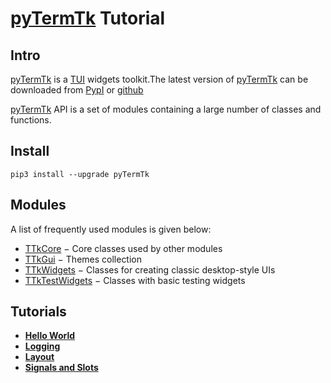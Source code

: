# [pyTermTk](https://github.com/ceccopierangiolieugenio/pyTermTk) Tutorial
## Intro

[pyTermTk](https://github.com/ceccopierangiolieugenio/pyTermTk) is a [TUI](https://en.wikipedia.org/wiki/Text-based_user_interface) widgets toolkit.The latest version of [pyTermTk](https://github.com/ceccopierangiolieugenio/pyTermTk) can be downloaded from [PypI](https://pypi.org/project/pyTermTk/) or [github](https://github.com/ceccopierangiolieugenio/pyTermTk)

[pyTermTk](https://github.com/ceccopierangiolieugenio/pyTermTk) API is a set of modules containing a large number of classes and functions.

## Install
```shell
pip3 install --upgrade pyTermTk
```

## Modules

A list of frequently used modules is given below:

 - [TTkCore](https://ceccopierangiolieugenio.github.io/pyTermTk/autogen.TermTk/TermTk.TTkCore.html) − Core classes used by other modules
 - [TTkGui](https://ceccopierangiolieugenio.github.io/pyTermTk/autogen.TermTk/TermTk.TTkGui.html) − Themes collection
 - [TTkWidgets](https://ceccopierangiolieugenio.github.io/pyTermTk/autogen.TermTk/TermTk.TTkWidgets.html) − Classes for creating classic desktop-style UIs
 - [TTkTestWidgets](https://ceccopierangiolieugenio.github.io/pyTermTk/autogen.TermTk/TermTk.TTkTestWidgets.html) − Classes with basic testing widgets

## Tutorials
- **[Hello World](https://ceccopierangiolieugenio.github.io/pyTermTk/tutorial/001-helloworld.html)**
- **[Logging](https://ceccopierangiolieugenio.github.io/pyTermTk/tutorial/004-logging.html)**
- **[Layout](https://ceccopierangiolieugenio.github.io/pyTermTk/tutorial/002-layout.html)**
- **[Signals and Slots](https://ceccopierangiolieugenio.github.io/pyTermTk/tutorial/003-signalslots.html)**